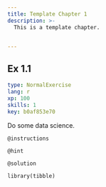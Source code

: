 ```yaml
---
title: Template Chapter 1
description: >-
  This is a template chapter.


---
```

## Ex 1.1

```yaml
type: NormalExercise
lang: r
xp: 100
skills: 1
key: b0af853e70
```

Do some data science.

`@instructions`


`@hint`




`@solution`
```{r}
library(tibble)


```





